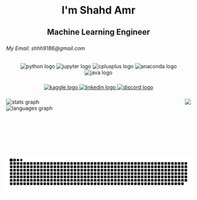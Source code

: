 <h1 align="center">I'm Shahd Amr</h1>

###

<h2 align="center">Machine Learning Engineer</h2>

###

<h6 align="left">My Email: shhh9186@gmail.com</h6>

###

<div align="center">
  <img src="https://cdn.jsdelivr.net/gh/devicons/devicon/icons/python/python-original.svg" height="30" width="70" alt="python logo" &nbsp &nbsp/>
  <img src="https://cdn.jsdelivr.net/gh/devicons/devicon/icons/jupyter/jupyter-original.svg" height="30" width="70" alt="jupyter logo" &nbsp &nbsp />
  <img src="https://cdn.jsdelivr.net/gh/devicons/devicon/icons/cplusplus/cplusplus-original.svg" height="30" width="70" alt="cplusplus logo" &nbsp &nbsp />
  <img src="https://cdn.jsdelivr.net/gh/devicons/devicon/icons/anaconda/anaconda-original.svg" height="30" width="70" alt="anaconda logo" &nbsp &nbsp />
  <img src="https://cdn.jsdelivr.net/gh/devicons/devicon/icons/java/java-original.svg" height="30" width="70" alt="java logo" />
</div>

###

<div align="center">
  <a href="https://www.kaggle.com/shhha2004" target="_blank">
    <img src="https://cdn.jsdelivr.net/gh/devicons/devicon/icons/kaggle/kaggle-original.svg" height="41" alt="kaggle logo"  width="70" &nbsp &nbsp />
  </a>
  <a href="https://www.linkedin.com/in/shahd-amr-1b8372285/" target="_blank">
    <img src="https://cdn.jsdelivr.net/gh/devicons/devicon/icons/linkedin/linkedin-original.svg" height="41" alt="linkedin logo"  width="70" &nbsp &nbsp />
  </a>
  <a href="https://discord.com/users/730187826301239377" target="_blank">
    <img src="https://cdn.simpleicons.org/discord/5865F2" height="41" alt="discord logo"  width="70" />
  </a>
</div>

###

<img align="right" height="153" src="https://media.giphy.com/media/v1.Y2lkPTc5MGI3NjExbWdoOXhxbWRiODAxZmxtam1iY2N0Zms2YXVqZ3NuNHJpNXp0bjdvOCZlcD12MV9naWZzX3NlYXJjaCZjdD1n/u0OMQgZxRhzyqRKIi8/giphy.gif"  />

###

<div align="left">
  <img src="https://github-readme-stats.vercel.app/api?username=shhhahd&hide_title=false&hide_rank=false&show_icons=true&include_all_commits=true&count_private=true&disable_animations=false&theme=dracula&locale=en&hide_border=false" height="153" alt="stats graph" /> <br>
  <img src="https://github-readme-stats.vercel.app/api/top-langs?username=shhhahd&locale=en&hide_title=false&layout=compact&card_width=320&langs_count=5&theme=dracula&hide_border=false" height="153" alt="languages graph"  />
</div>

###

</div>

<div align="center">
  <img src="https://github.com/Platane/snk/raw/output/github-contribution-grid-snake.svg" alt="snake animation" />
</div>


###
